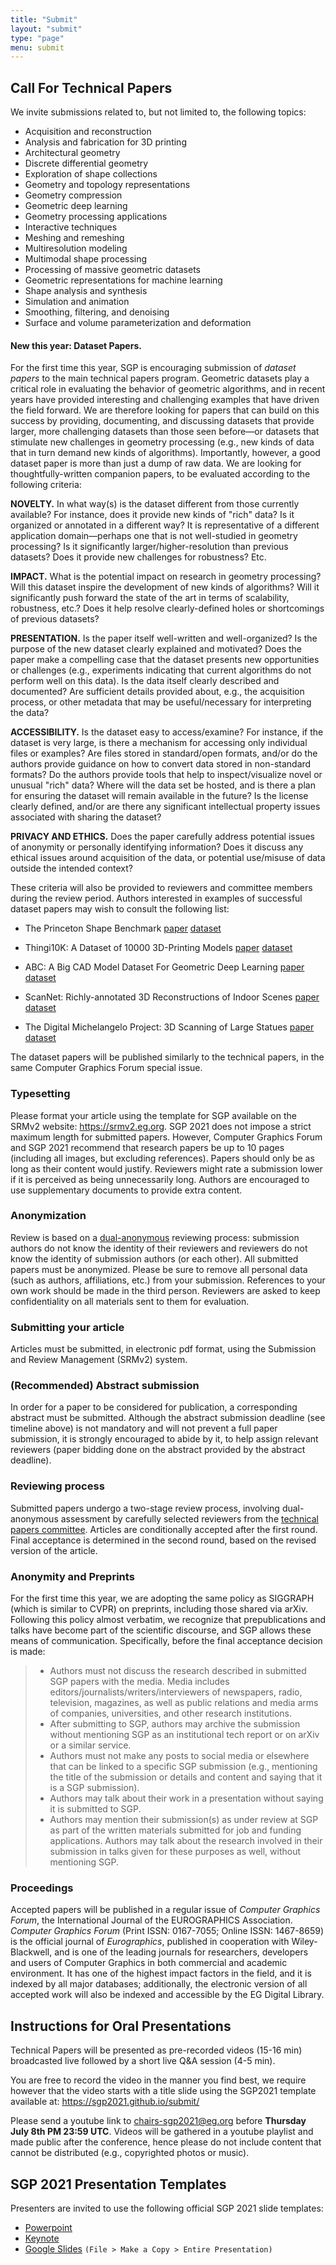 ```yaml
---
title: "Submit"
layout: "submit"
type: "page"
menu: submit
---
```


## Call For Technical Papers

We invite submissions related to, but not limited to, the following topics:

-  Acquisition and reconstruction
-  Analysis and fabrication for 3D printing
-  Architectural geometry
-  Discrete differential geometry
-  Exploration of shape collections
-  Geometry and topology representations
-  Geometry compression
-  Geometric deep learning
-  Geometry processing applications
-  Interactive techniques
-  Meshing and remeshing
-  Multiresolution modeling
-  Multimodal shape processing
-  Processing of massive geometric datasets
-  Geometric representations for machine learning
-  Shape analysis and synthesis
-  Simulation and animation
-  Smoothing, filtering, and denoising
-  Surface and volume parameterization and deformation

#### New this year: Dataset Papers.
For the first time this year, SGP is encouraging submission of _dataset papers_ to the main technical papers program.  Geometric datasets play a critical role in evaluating the behavior of geometric algorithms, and in recent years have provided interesting and challenging examples that have driven the field forward.  We are therefore looking for papers that can build on this success by providing, documenting, and discussing datasets that provide larger, more challenging datasets than those seen before—or datasets that stimulate new challenges in geometry processing (e.g., new kinds of data that in turn demand new kinds of algorithms).  Importantly, however, a good dataset paper is more than just a dump of raw data.  We are looking for thoughtfully-written companion papers, to be evaluated according to the following criteria:

**NOVELTY.** In what way(s) is the dataset different from those currently available?  For instance, does it provide new kinds of "rich" data?  Is it organized or annotated in a different way?  It is representative of a different application domain—perhaps one that is not well-studied in geometry processing?  Is it significantly larger/higher-resolution than previous datasets?  Does it provide new challenges for robustness?  Etc.

**IMPACT.** What is the potential impact on research in geometry processing?  Will this dataset inspire the development of new kinds of algorithms?  Will it significantly push forward the state of the art in terms of scalability, robustness, etc.?  Does it help resolve clearly-defined holes or shortcomings of previous datasets?

**PRESENTATION.** Is the paper itself well-written and well-organized?  Is the purpose of the new dataset clearly explained and motivated?  Does the paper make a compelling case that the dataset presents new opportunities or challenges (e.g., experiments indicating that current algorithms do not perform well on this data).  Is the data itself clearly described and documented?  Are sufficient details provided about, e.g., the acquisition process, or other metadata that may be useful/necessary for interpreting the data?

**ACCESSIBILITY.** Is the dataset easy to access/examine?  For instance, if the dataset is very large, is there a mechanism for accessing only individual files or examples?  Are files stored in standard/open formats, and/or do the authors provide guidance on how to convert data stored in non-standard formats?  Do the authors provide tools that help to inspect/visualize novel or unusual "rich" data?  Where will the data set be hosted, and is there a plan for ensuring the dataset will remain available in the future?  Is the license clearly defined, and/or are there any significant intellectual property issues associated with sharing the dataset?

**PRIVACY AND ETHICS.** Does the paper carefully address potential issues of anonymity or personally identifying information?  Does it discuss any ethical issues around acquisition of the data, or potential use/misuse of data outside the intended context?

These criteria will also be provided to reviewers and committee members during the review period.  Authors interested in examples of successful dataset papers may wish to consult the following list:

- The Princeton Shape Benchmark [paper](https://shape.cs.princeton.edu/benchmark/benchmark.pdf) [dataset](https://shape.cs.princeton.edu/benchmark/)

- Thingi10K: A Dataset of 10000 3D-Printing Models [paper](https://ten-thousand-models.appspot.com/) [dataset](https://ten-thousand-models.appspot.com/)

- ABC: A Big CAD Model Dataset For Geometric Deep Learning [paper](https://cs.nyu.edu/~zhongshi/publication/abc-dataset/) [dataset](https://archive.nyu.edu/handle/2451/43778)

- ScanNet: Richly-annotated 3D Reconstructions of Indoor Scenes [paper](https://arxiv.org/abs/1702.04405) [dataset](http://www.scan-net.org/)

- The Digital Michelangelo Project: 3D Scanning of Large Statues [paper](http://graphics.stanford.edu/papers/dmich-sig00/) [dataset](https://accademia.stanford.edu/data/mich/)

The dataset papers will be published similarly to the technical papers, in the same Computer Graphics Forum special issue.




### Typesetting

Please format your article using the template for SGP available on the SRMv2 website: https://srmv2.eg.org. SGP 2021 does not impose a strict maximum length for submitted papers. However, Computer Graphics Forum and SGP 2021 recommend that research papers be up to 10 pages (including all images, but excluding references). Papers should only be as long as their content would justify. Reviewers might rate a submission lower if it is perceived as being unnecessarily long. Authors are encouraged to use supplementary documents to provide extra content.

### Anonymization

Review is based on a [dual-anonymous](https://www.acm.org/diversity-inclusion/words-matter) reviewing process: submission authors do not know the identity of their reviewers and reviewers do not know the identity of submission authors (or each other).  All submitted papers must be anonymized. Please be sure to remove all personal data (such as authors, affiliations, etc.) from your submission.  References to your own work should be made in the third person. Reviewers are asked to keep confidentiality on all materials sent to them for evaluation.

### Submitting your article

Articles must be submitted, in electronic pdf format, using the Submission and Review Management (SRMv2) system.

### (Recommended) Abstract submission

In order for a paper to be considered for publication, a corresponding abstract must be submitted. Although the abstract submission deadline (see timeline above) is not mandatory and will not prevent a full paper submission, it is strongly encouraged to abide by it, to help assign relevant reviewers (paper bidding done on the abstract provided by the abstract deadline).

### Reviewing process

Submitted papers undergo a two-stage review process, involving dual-anonymous assessment by carefully selected reviewers from the [technical papers committee](/organization/#technical-papers-committee). Articles are conditionally accepted after the first round. Final acceptance is determined in the second round, based on the revised version of the article.

### Anonymity and Preprints 

For the first time this year, we are adopting the same policy as SIGGRAPH (which is similar to CVPR) on preprints, including those shared via arXiv.  Following this policy almost verbatim, we recognize that prepublications and talks have become part of the scientific discourse, and SGP allows these means of communication. Specifically, before the final acceptance decision is made:

> - Authors must not discuss the research described in submitted SGP papers with the media. Media includes editors/journalists/writers/interviewers of newspapers, radio, television, magazines, as well as public relations and media arms of companies, universities, and other research institutions.
> - After submitting to SGP, authors may archive the submission without mentioning SGP as an institutional tech report or on arXiv or a similar service.
> - Authors must not make any posts to social media or elsewhere that can be linked to a specific SGP submission (e.g., mentioning the title of the submission or details and content and saying that it is a SGP submission).
> - Authors may talk about their work in a presentation without saying it is submitted to SGP.
> - Authors may mention their submission(s) as under review at SGP as part of the written materials submitted for job and funding applications. Authors may talk about the research involved in their submission in talks given for these purposes as well, without mentioning SGP.

### Proceedings

Accepted papers will be published in a regular issue of _Computer Graphics
Forum_, the International Journal of the EUROGRAPHICS Association. _Computer
Graphics Forum_ (Print ISSN: 0167-7055; Online ISSN: 1467-8659) is the official
journal of _Eurographics_, published in cooperation with Wiley-Blackwell, and is
one of the leading journals for researchers, developers and users of Computer
Graphics in both commercial and academic environment. It has one of the highest
impact factors in the field, and it is indexed by all major databases;
additionally, the electronic version of all accepted work will also be indexed
and accessible by the EG Digital Library.

## Instructions for Oral Presentations

Technical Papers will be presented as pre-recorded videos (15-16 min) broadcasted live followed by a short live Q&A session (4-5 min).

You are free to record the video in the manner you find best, we require however that the video starts with a title slide using the SGP2021 template available at: https://sgp2021.github.io/submit/

Please send a youtube link to chairs-sgp2021@eg.org before **Thursday July 8th PM 23:59 UTC**. Videos will be gathered in a youtube playlist and made public after the conference, hence please do not include content that cannot be distributed (e.g., copyrighted photos or music).

## SGP 2021 Presentation Templates

Presenters are invited to use the following official SGP 2021 slide templates:

- [Powerpoint](/sgp2021-template.potx)
- [Keynote](/sgp2021-template.key)
- [Google Slides](https://docs.google.com/presentation/d/17-VHCqHj1xvBBY2gsdsRVouOcCaEBordeZ4zlFvJbaY/edit?usp=sharing) `(File > Make a Copy > Entire Presentation)`
